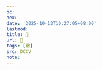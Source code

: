 ```yaml
---
bc:
hex:
date: '2025-10-13T10:27:05+08:00'
lastmod:
title: 􁉛
url: 􁉛
tags: [緻]
src: DCCV
note:
---
```

